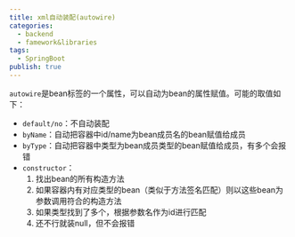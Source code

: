 ```yaml
---
title: xml自动装配(autowire)
categories:
  - backend
  - famework&libraries
tags:
  - SpringBoot
publish: true
---
```


`autowire`是bean标签的一个属性，可以自动为bean的属性赋值。可能的取值如下：

- `default/no`：不自动装配
- `byName`：自动把容器中id/name为bean成员名的bean赋值给成员
- `byType`：自动把容器中类型为bean成员类型的bean赋值给成员，有多个会报错
- `constructor`：
  1. 找出bean的所有构造方法
  2. 如果容器内有对应类型的bean（类似于方法签名匹配）则以这些bean为参数调用符合的构造方法
  3. 如果类型找到了多个，根据参数名作为id进行匹配
  4. 还不行就装null，但不会报错




